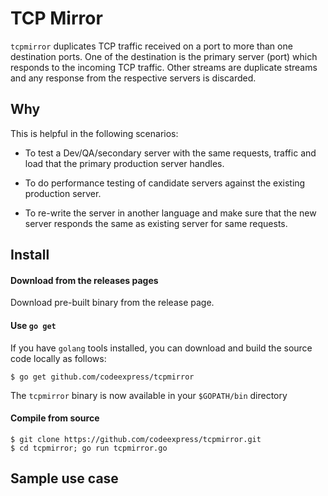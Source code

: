 # TCP Mirror

`tcpmirror` duplicates TCP traffic received on a port to more than one destination ports.
One of the destination is the primary server (port) which responds
to the incoming TCP traffic. Other streams are duplicate streams and
any response from the respective servers is discarded.

## Why

This is helpful in the following scenarios:

- To test a Dev/QA/secondary server with the same requests, traffic
and load that the primary production server handles.

- To do performance testing of candidate servers against the existing
production server.

- To re-write the server in another language and make sure that the
new server responds the same as existing server for same requests.

## Install

#### Download from the releases pages

Download pre-built binary from the release page.

#### Use `go get`

If you have `golang` tools installed, you can download and build the source code
locally as follows:
```
$ go get github.com/codeexpress/tcpmirror
```
The `tcpmirror` binary is now available in your `$GOPATH/bin` directory

#### Compile from source

```
$ git clone https://github.com/codeexpress/tcpmirror.git
$ cd tcpmirror; go run tcpmirror.go
```

## Sample use case
